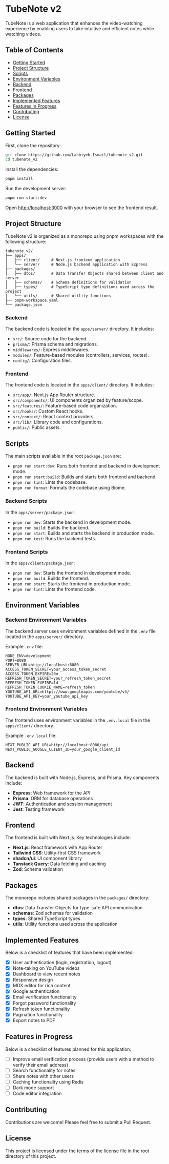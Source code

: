 # TubeNote v2

TubeNote is a web application that enhances the video-watching experience by enabling users to take intuitive and efficient notes while watching videos.

## Table of Contents

- [Getting Started](#getting-started)
- [Project Structure](#project-structure)
- [Scripts](#scripts)
- [Environment Variables](#environment-variables)
- [Backend](#backend)
- [Frontend](#frontend)
- [Packages](#packages)
- [Implemented Features](#implemented-features)
- [Features in Progress](#features-in-progress)
- [Contributing](#contributing)
- [License](#license)

## Getting Started

First, clone the repository:

```sh
git clone https://github.com/Lahbiyeb-Ismail/tubenote_v2.git
cd tubenote_v2
```

Install the dependencies:

```sh
pnpm install
```

Run the development server:

```sh
pnpm run start:dev
```

Open [http://localhost:3000](http://localhost:3000) with your browser to see the frontend result.

## Project Structure

TubeNote v2 is organized as a monorepo using pnpm workspaces with the following structure:

```
tubenote_v2/
├── apps/
│   ├── client/     # Next.js frontend application
│   └── server/     # Node.js backend application with Express
├── packages/
│   ├── dtos/       # Data Transfer Objects shared between client and server
│   ├── schemas/    # Schema definitions for validation
│   ├── types/      # TypeScript type definitions used across the project
│   └── utils/      # Shared utility functions
├── pnpm-workspace.yaml
└── package.json
```

### Backend

The backend code is located in the `apps/server/` directory. It includes:

- `src/`: Source code for the backend.
- `prisma/`: Prisma schema and migrations.
- `middlewares/`: Express middlewares.
- `modules/`: Feature-based modules (controllers, services, routes).
- `config/`: Configuration files.

### Frontend

The frontend code is located in the `apps/client/` directory. It includes:

- `src/app/`: Next.js App Router structure.
- `src/components/`: UI components organized by feature/scope.
- `src/features/`: Feature-based code organization.
- `src/hooks/`: Custom React hooks.
- `src/context/`: React context providers.
- `src/lib/`: Library code and configurations.
- `public/`: Public assets.

## Scripts

The main scripts available in the root `package.json` are:

- `pnpm run start:dev`: Runs both frontend and backend in development mode.
- `pnpm run start:build`: Builds and starts both frontend and backend.
- `pnpm run lint`: Lints the codebase.
- `pnpm run format`: Formats the codebase using Biome.

### Backend Scripts

In the `apps/server/package.json`:

- `pnpm run dev`: Starts the backend in development mode.
- `pnpm run build`: Builds the backend.
- `pnpm run start`: Builds and starts the backend in production mode.
- `pnpm run test`: Runs the backend tests.

### Frontend Scripts

In the `apps/client/package.json`:

- `pnpm run dev`: Starts the frontend in development mode.
- `pnpm run build`: Builds the frontend.
- `pnpm run start`: Starts the frontend in production mode.
- `pnpm run lint`: Lints the frontend code.

## Environment Variables

### Backend Environment Variables

The backend server uses environment variables defined in the `.env` file located in the `apps/server/` directory.

Example `.env` file:

```env
NODE_ENV=development
PORT=8080
SERVER_URL=http://localhost:8080
ACCESS_TOKEN_SECRET=your_access_token_secret
ACCESS_TOKEN_EXPIRE=20m
REFRESH_TOKEN_SECRET=your_refresh_token_secret
REFRESH_TOKEN_EXPIRE=1d
REFRESH_TOKEN_COOKIE_NAME=refresh_token
YOUTUBE_API_URL=https://www.googleapis.com/youtube/v3/
YOUTUBE_API_KEY=your_youtube_api_key
```

### Frontend Environment Variables

The frontend uses environment variables in the `.env.local` file in the `apps/client/` directory.

Example `.env.local` file:

```env
NEXT_PUBLIC_API_URL=http://localhost:8080/api
NEXT_PUBLIC_GOOGLE_CLIENT_ID=your_google_client_id
```

## Backend

The backend is built with Node.js, Express, and Prisma. Key components include:

- **Express**: Web framework for the API
- **Prisma**: ORM for database operations
- **JWT**: Authentication and session management
- **Jest**: Testing framework

## Frontend

The frontend is built with Next.js. Key technologies include:

- **Next.js**: React framework with App Router
- **Tailwind CSS**: Utility-first CSS framework
- **shadcn/ui**: UI component library
- **Tanstack Query**: Data fetching and caching
- **Zod**: Schema validation

## Packages

The monorepo includes shared packages in the `packages/` directory:

- **dtos**: Data Transfer Objects for type-safe API communication
- **schemas**: Zod schemas for validation
- **types**: Shared TypeScript types
- **utils**: Utility functions used across the application

## Implemented Features

Below is a checklist of features that have been implemented:

- [x] User authentication (login, registration, logout)
- [x] Note-taking on YouTube videos
- [x] Dashboard to view recent notes
- [x] Responsive design
- [x] MDX editor for rich content
- [x] Google authentication
- [x] Email verification functionality
- [x] Forgot password functionality
- [x] Refresh token functionality
- [x] Pagination functionality
- [x] Export notes to PDF

## Features in Progress

Below is a checklist of features planned for this application:

- [ ] Improve email verification process (provide users with a method to verify their email address)
- [ ] Search functionality for notes
- [ ] Share notes with other users
- [ ] Caching functionality using Redis
- [ ] Dark mode support
- [ ] Code editor integration

## Contributing

Contributions are welcome! Please feel free to submit a Pull Request.

## License

This project is licensed under the terms of the license file in the root directory of this project.
